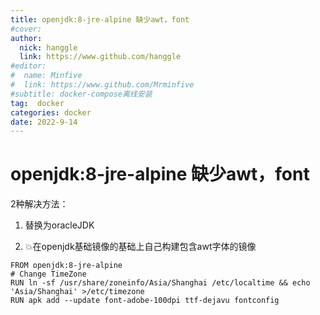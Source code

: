```yaml
---
title: openjdk:8-jre-alpine 缺少awt，font
#cover: 
author: 
  nick: hanggle
  link: https://www.github.com/hanggle
#editor:
#  name: Minfive
#  link: https://www.github.com/Mrminfive
#subtitle: docker-compose离线安装
tag:  docker
categories: docker
date: 2022-9-14
---
```


# openjdk:8-jre-alpine 缺少awt，font

2种解决方法：

1. 替换为oracleJDK

2. :boom:在openjdk基础镜像的基础上自己构建包含awt字体的镜像

```docker
FROM openjdk:8-jre-alpine
# Change TimeZone
RUN ln -sf /usr/share/zoneinfo/Asia/Shanghai /etc/localtime && echo 'Asia/Shanghai' >/etc/timezone
RUN apk add --update font-adobe-100dpi ttf-dejavu fontconfig
```
